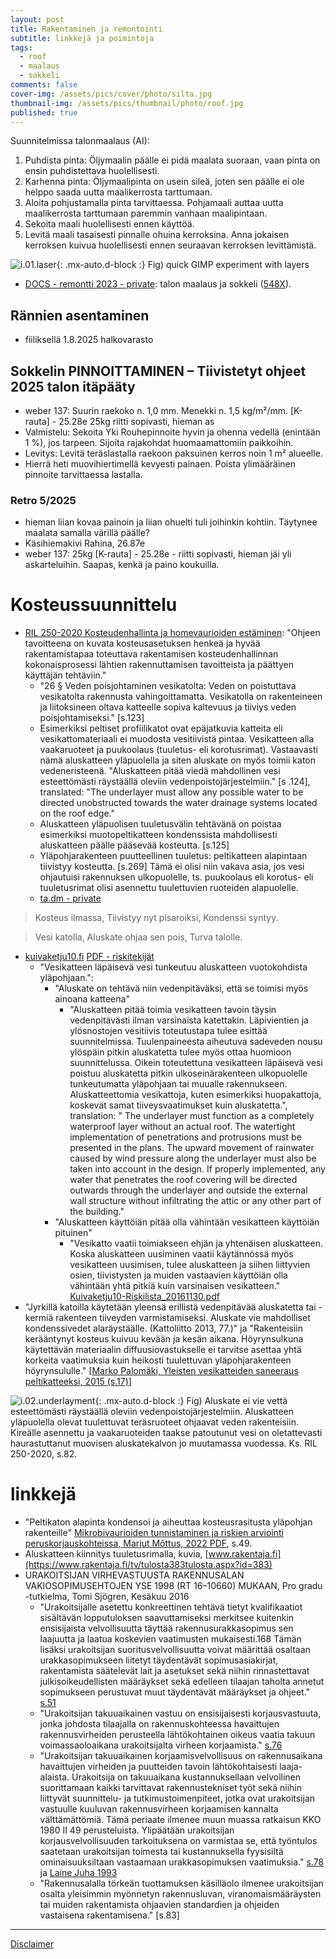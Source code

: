 ```yaml
---
layout: post
title: Rakentaminen ja remontointi
subtitle: linkkejä ja poimintoja
tags:
  - roof
  - maalaus
  - sokkeli
comments: false
cover-img: /assets/pics/cover/photo/silta.jpg
thumbnail-img: /assets/pics/thumbnail/photo/roof.jpg
published: true
---
```


Suunnitelmissa talonmaalaus (AI):

1. Puhdista pinta: Öljymaalin päälle ei pidä maalata suoraan, vaan pinta on ensin puhdistettava huolellisesti.
2. Karhenna pinta: Öljymaalipinta on usein sileä, joten sen päälle ei ole helppo saada uutta maalikerrosta tarttumaan.
3. Aloita pohjustamalla pinta tarvittaessa. Pohjamaali auttaa uutta maalikerrosta tarttumaan paremmin vanhaan maalipintaan.
4. Sekoita maali huolellisesti ennen käyttöä.
5. Levitä maali tasaisesti pinnalle ohuina kerroksina. Anna jokaisen kerroksen kuivua huolellisesti ennen seuraavan kerroksen levittämistä. 

![i.01.laser](/assets/pics/page/house/maali2023.jpg){: .mx-auto.d-block :}
Fig) quick GIMP experiment with layers

- [DOCS - remontti 2023 - private](https://docs.google.com/document/d/1NhHTMk0GU4PR4X0--GB0hOznUhG2eIfkZpp8H5n3jZ8/edit?usp=sharing): talon maalaus ja sokkeli ([548X](https://tikkurila.fi/varit/548x-548x)). 

## Rännien asentaminen

- fiiliksellä 1.8.2025 halkovarasto

## Sokkelin PINNOITTAMINEN – Tiivistetyt ohjeet 2025 talon itäpääty

- weber 137: Suurin raekoko n. 1,0 mm. Menekki n. 1,5 kg/m²/mm. [K-rauta] - 25.28e 25kg riitti sopivasti, hieman as
- Valmistelu: Sekoita Yki Rouhepinnoite hyvin ja ohenna vedellä (enintään 1 %), jos tarpeen. Sijoita rajakohdat huomaamattomiin paikkoihin.
- Levitys: Levitä teräslastalla raekoon paksuinen kerros noin 1 m² alueelle.
- Hierrä heti muovihiertimellä kevyesti painaen. Poista ylimääräinen pinnoite tarvittaessa lastalla.

### Retro 5/2025

- hieman liian kovaa painoin ja liian ohuelti tuli joihinkin kohtiin. Täytynee maalata samalla värillä päälle?
- Käsihiemakivi Rahina, 26.87e
- weber 137: 25kg [K-rauta] - 25.28e - riitti sopivasti, hieman jäi yli askarteluihin. Saapas, kenkä ja paino koukuilla.

# Kosteussuunnittelu

- [RIL 250-2020 Kosteudenhallinta ja homevaurioiden estäminen](https://www.ril.fi/kirjakauppa/ohjeet-ja-normit/ril-250-2020-kosteudenhallinta-ja-homevaurioiden-estaminen-p-751.html): "Ohjeen tavoitteena on kuvata kosteusasetuksen henkeä ja hyvää rakentamistapaa toteuttava rakentamisen kosteudenhallinnan kokonaisprosessi lähtien rakennuttamisen tavoitteista ja päättyen käyttäjän tehtäviin."  
  - "26 § Veden poisjohtaminen vesikatolta: Veden on poistuttava vesikatolta rakennusta vahingoittamatta. Vesikatolla on rakenteineen ja liitoksineen oltava katteelle sopiva kaltevuus ja tiiviys veden poisjohtamiseksi." [s.123]
  - Esimerkiksi peltiset profiilikatot ovat epäjatkuvia katteita eli vesikattomateriaali ei muodosta vesitiivistä pintaa. Vesikatteen alla vaakaruoteet ja puukoolaus (tuuletus- eli korotusrimat). Vastaavasti nämä aluskatteen yläpuolella ja siten aluskate on myös toimii katon vedeneristeenä. "Aluskatteen pitää viedä mahdollinen vesi esteettömästi räystäällä oleviin vedenpoistojärjestelmiin." [s .124], translated: "The underlayer must allow any possible water to be directed unobstructed towards the water drainage systems located on the roof edge."
  - Aluskatteen yläpuolisen tuuletusvälin tehtävänä on poistaa esimerkiksi muotopeltikatteen kondenssista mahdollisesti aluskatteen päälle pääsevää kosteutta. [s.125]
  - Yläpohjarakenteen puutteellinen tuuletus: peltikatteen alapintaan tiivistyy kosteutta. [s.269] Tämä ei olisi niin vakava asia, jos vesi ohjautuisi rakennuksen ulkopuolelle, ts. puukoolaus eli korotus- eli tuuletusrimat olisi asennettu tuulettuvien ruoteiden alapuolelle.
  - [ta.dm - private](https://docs.google.com/document/d/1V95Pare4M7BB680VezH-E90oz8--FcJ9Y5oabQgYxK4/edit?usp=sharing)

> Kosteus ilmassa,
> Tiivistyy nyt pisaroiksi,
> Kondenssi syntyy.

> Vesi katolla,
> Aluskate ohjaa sen pois,
> Turva talolle.

- [kuivaketju10.fi](http://kuivaketju10.fi/) [PDF - riskitekijät](http://kuivaketju10.fi/wp/wp-content/uploads/2015/11/Kuivaketju10-Riskilista_20161130.pdf?x70712)
  - "Vesikatteen läpäisevä vesi tunkeutuu aluskatteen vuotokohdista yläpohjaan.": 
    - "Aluskate on tehtävä niin vedenpitäväksi, että se toimisi myös ainoana katteena"
      - "Aluskatteen pitää toimia vesikatteen tavoin täysin vedenpitävästi ilman varsinaista katettakin. Läpivientien ja ylösnostojen vesitiivis toteutustapa tulee esittää suunnitelmissa. Tuulenpaineesta aiheutuva sadeveden nousu ylöspäin pitkin aluskatetta tulee myös ottaa huomioon suunnittelussa. Oikein toteutettuna vesikatteen läpäisevä vesi poistuu aluskatetta pitkin ulkoseinärakenteen ulkopuolelle tunkeutumatta yläpohjaan tai muualle rakennukseen. Aluskatteettomia vesikattoja, kuten esimerkiksi huopakattoja, koskevat samat tiiveysvaatimukset kuin aluskatetta.", translation: " The underlayer must function as a completely waterproof layer without an actual roof. The watertight implementation of penetrations and protrusions must be presented in the plans. The upward movement of rainwater caused by wind pressure along the underlayer must also be taken into account in the design. If properly implemented, any water that penetrates the roof covering will be directed outwards through the underlayer and outside the external wall structure without infiltrating the attic or any other part of the building."
    - "Aluskatteen käyttöiän pitää olla vähintään vesikatteen käyttöiän pituinen"
      - "Vesikatto vaatii toimiakseen ehjän ja yhtenäisen aluskatteen. Koska aluskatteen uusiminen vaatii käytännössä myös vesikatteen uusimisen, tulee aluskatteen ja siihen liittyvien osien, tiivistysten ja muiden vastaavien käyttöiän olla vähintään yhtä pitkiä kuin varsinaisen vesikatteen." [Kuivaketju10-Riskilista_20161130.pdf](http://kuivaketju10.fi/wp/wp-content/uploads/2015/11/Kuivaketju10-Riskilista_20161130.pdf?x70712)
- "Jyrkillä katoilla käytetään yleensä erillistä vedenpitävää aluskatetta tai -kermiä rakenteen tiiveyden varmistamiseksi. Aluskate vie mahdolliset kondenssivedet
alaräystäälle. (Kattoliitto 2013, 77.)" ja "Rakenteisiin kerääntynyt kosteus kuivuu kevään ja kesän aikana. Höyrynsulkuna käytettävän materiaalin diffuusiovastukselle ei tarvitse asettaa yhtä korkeita vaatimuksia kuin heikosti tuulettuvan yläpohjarakenteen höyrynsululle." [[Marko Palomäki, Yleisten vesikatteiden saneeraus peltikatteeksi, 2015 (s.17)](https://www.theseus.fi/bitstream/handle/10024/101858/Palomaki_Marko.pdf)]

![i.02.underlayment](/assets/pics/page/roof/aluskate.jpg){: .mx-auto.d-block :}
Fig) Aluskate ei vie vettä esteettömästi räystäällä oleviin vedenpoistojärjestelmiin. Aluskatteen yläpuolella olevat tuulettuvat teräsruoteet ohjaavat veden rakenteisiin. Kireälle asennettu ja vaakaruoteiden taakse patoutunut vesi on oletattevasti haurastuttanut muovisen aluskatekalvon jo muutamassa vuodessa. Ks. RIL 250-2020, s.82.

# linkkejä

- "Peltikaton alapinta kondensoi ja aiheuttaa kosteusrasitusta yläpohjan rakenteille" [Mikrobivaurioiden tunnistaminen ja riskien arviointi peruskorjauskohteissa, Marjut Mõttus, 2022 PDF](https://www.theseus.fi/bitstream/handle/10024/753808/Mottus_Marjut.pdf), s.49.
- Aluskatteen kiinnitys tuuletusrimalla, kuvia, [www.rakentaja.fi](https://www.rakentaja.fi/tv/tulosta383tulosta.aspx?id=383)
- URAKOITSIJAN VIRHEVASTUUSTA RAKENNUSALAN VAKIOSOPIMUSEHTOJEN YSE 1998 (RT 16–10660) MUKAAN, Pro gradu -tutkielma, Tomi Sjögren, Kesäkuu 2016
  - "Urakoitsijalle asetettu konkreettinen tehtävä tietyt kvalifikaatiot sisältävän lopputuloksen saavuttamiseksi merkitsee kuitenkin ensisijaista velvollisuutta täyttää rakennusurakkasopimus sen laajuutta ja laatua koskevien vaatimusten mukaisesti.168 Tämän lisäksi urakoitsijan suoritusvelvollisuutta voivat määrittää osaltaan urakkasopimukseen liitetyt täydentävät sopimusasiakirjat, rakentamista säätelevät lait ja asetukset sekä niihin rinnastettavat julkisoikeudellisten määräykset sekä edelleen tilaajan taholta annetut sopimukseen perustuvat muut täydentävät määräykset ja ohjeet." [s.51](https://www.utupub.fi/bitstream/handle/10024/124378/oikeustiede_gradu2016Sj%C3%B6gren.pdf?sequence=2)
  - "Urakoitsijan takuuaikainen vastuu on ensisijaisesti korjausvastuuta, jonka johdosta tilaajalla on rakennuskohteessa havaittujen rakennusvirheiden perusteella lähtökohtainen oikeus vaatia takuun voimassaoloaikana urakoitsijalta virheen korjaamista." [s.76](https://www.utupub.fi/bitstream/handle/10024/124378/oikeustiede_gradu2016Sj%C3%B6gren.pdf?sequence=2)
  - "Urakoitsijan takuuaikainen korjaamisvelvollisuus on rakennusaikana havaittujen virheiden ja puutteiden tavoin lähtökohtaisesti laaja-alaista. Urakoitsija on takuuaikana kustannuksellaan velvollinen suorittamaan kaikki tarvittavat rakennustekniset työt sekä niihin liittyvät suunnittelu- ja tutkimustoimenpiteet, jotka ovat urakoitsijan vastuulle kuuluvan rakennusvirheen korjaamisen kannalta välttämättömiä. Tämä periaate ilmenee muun muassa ratkaisun KKO 1980 II 49 perusteluista. Ylipäätään urakoitsijan korjausvelvollisuuden tarkoituksena on varmistaa se, että työntulos saatetaan urakoitsijan toimesta tai kustannuksella fyysisiltä ominaisuuksiltaan vastaamaan urakkasopimuksen vaatimuksia." [s.78](https://www.utupub.fi/bitstream/handle/10024/124378/oikeustiede_gradu2016Sj%C3%B6gren.pdf?sequence=2) ja [Laine Juha 1993](https://hamk.finna.fi/Record/vanaicat.40992?sid=3070506291)
  - "Rakennusalalla törkeän tuottamuksen käsilläolo ilmenee urakoitsijan osalta yleisimmin myönnetyn rakennusluvan, viranomaismääräysten tai muiden rakentamista ohjaavien standardien ja ohjeiden vastaisena rakentamisena." [s.83]

---

[Disclaimer](https://talonendm.github.io/disclaimer)